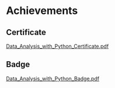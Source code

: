 

# Achievements
## Certificate
[Data_Analysis_with_Python_Certificate.pdf](https://prod-files-secure.s3.us-west-2.amazonaws.com/03e82b26-cccb-4906-bb56-adabcbdc0655/1aa3a050-2338-4a85-85d5-899bad17a31c/Data_Analysis_with_Python_Certificate.pdf?X-Amz-Algorithm=AWS4-HMAC-SHA256&X-Amz-Content-Sha256=UNSIGNED-PAYLOAD&X-Amz-Credential=AKIAT73L2G45GO43JXI4%2F20241101%2Fus-west-2%2Fs3%2Faws4_request&X-Amz-Date=20241101T025723Z&X-Amz-Expires=3600&X-Amz-Signature=91913bc267598f56481f7c64c1087a7dba8202bec3dd79eeb58ff51de3ea8b53&X-Amz-SignedHeaders=host&x-id=GetObject)
## Badge
[Data_Analysis_with_Python_Badge.pdf](https://prod-files-secure.s3.us-west-2.amazonaws.com/03e82b26-cccb-4906-bb56-adabcbdc0655/4fa9bcf8-b584-40dd-8775-c0bfadf6a6f0/Data_Analysis_with_Python_Badge.pdf?X-Amz-Algorithm=AWS4-HMAC-SHA256&X-Amz-Content-Sha256=UNSIGNED-PAYLOAD&X-Amz-Credential=AKIAT73L2G45GO43JXI4%2F20241101%2Fus-west-2%2Fs3%2Faws4_request&X-Amz-Date=20241101T025723Z&X-Amz-Expires=3600&X-Amz-Signature=eb44de3270eb72f5f1d6ae77fdc60725fd675391d43c3fb569e40a0ecbef5b8f&X-Amz-SignedHeaders=host&x-id=GetObject)
